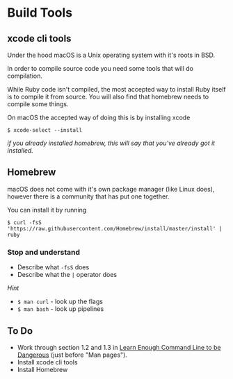 # Build Tools

## xcode cli tools

Under the hood macOS is a Unix operating system with it's roots in BSD.

In order to compile source code you need some tools that will do compilation.

While Ruby code isn't compiled, the most accepted way to install Ruby itself is to compile it from source. You will also find that homebrew needs to compile some things.

On macOS the accepted way of doing this is by installing xcode

`$ xcode-select --install`

_if you already installed homebrew, this will say that you've already got it installed._

## Homebrew

macOS does not come with it's own package manager (like Linux does), however there is a community that has put one together. 

You can install it by running

`$ curl -fsS 'https://raw.githubusercontent.com/Homebrew/install/master/install' | ruby`

### Stop and understand

* Describe what `-fsS` does
* Describe what the `|` operator does

_Hint_

* `$ man curl` - look up the flags
* `$ man bash` - look up pipelines


## To Do

* Work through section 1.2 and 1.3 in [Learn Enough Command Line to be Dangerous](https://www.learnenough.com/command-line-tutorial) (just before "Man pages").
* Install xcode cli tools
* Install Homebrew

